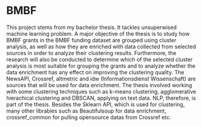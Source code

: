 # BMBF 
This project stems from my bachelor thesis. It tackles unsuperwised machine learning problem.
A major objective of the thesis is to study how BMBF grants in the BMBF funding dataset are grouped using cluster analysis,
as well as how they are enriched with data collected from selected sources in order to analyze their clustering results. 
Furthermore, the research will also be conducted to determine which of the selected cluster analysis is most suitable for grouping the grants
and to analyze whether the data enrichment has any effect on improving the clustering quality. 
The NewsAPI, Crossref, altmetric and idw (Informationsdienst Wissenschaft) are sources that will be used for data enrichment.
The thesis involved working with some clustering techniques such as k-means clustering, agglomerative hierachical clustering and DBSCAN, applying on 
text data. NLP, therefore, is part of the thesis. Besides the  Sklearn API, which is used for clustering, many other librabies such as Beautifulsoup for data enrichment, crossref_common for pulling opensource datas from Crossref etc. 
